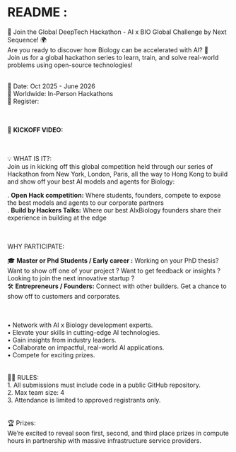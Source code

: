 # README :


🚀 Join the Global DeepTech Hackathon - AI x BIO Global Challenge by Next Sequence! 🌍 <br> 
Are you ready to discover how Biology can be accelerated with AI? 🌟 <br> 
Join us for a global hackathon series to learn, train, and solve real-world problems using open-source technologies!

<br> 
📅 Date: Oct 2025 - June 2026 <br> 
📍 Worldwide: In-Person Hackathons <br> 
🚀 Register: 
<br> 
<br> 
<br> 

🎥 **KICKOFF VIDEO:**

<br> 
<br> 
💡 WHAT IS IT?: <br> 
Join us in kicking off this global competition held through our series of Hackathon from New York, London, Paris, all the way to Hong Kong to build and show off your best AI models and agents for Biology: 

. **Open Hack competition:** Where students, founders, compete to expose the best models and agents to our corporate partners <br> 
. **Build by Hackers Talks:** Where our best AIxBiology founders share their experience in building at the edge


<br> 
<br> 
WHY PARTICIPATE:

🎓 **Master or Phd Students / Early career :**
Working on your PhD thesis? Want to show off one of your project ? Want to get feedback or insights ? Looking to join the next innovative startup ? <br> 
🛠️ **Entrepreneurs / Founders:**
Connect with other builders. Get a chance to show off to customers and corporates.

<br> 
<br> 
​• Network with AI x Biology development experts. <br> 
​​• Elevate your skills in cutting-edge AI technologies. <br> 
​​• Gain insights from industry leaders. <br> 
​​• Collaborate on impactful, real-world AI applications.<br> 
​​• Compete for exciting prizes.<br> 

<br> 
<br> 
🧑‍💻 RULES: <br> 
1. All submissions must include code in a public GitHub repository.<br> 
2. Max team size: 4 <br> 
3. Attendance is limited to approved registrants only.<br> 

<br> 
<br> 
🏆 Prizes: <br> 
We’re excited to reveal soon first, second, and third place prizes in compute hours in partnership with massive infrastructure service providers.

   




